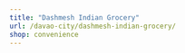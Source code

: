 ```yaml
---
title: "Dashmesh Indian Grocery"
url: /davao-city/dashmesh-indian-grocery/
shop: convenience
---
```

